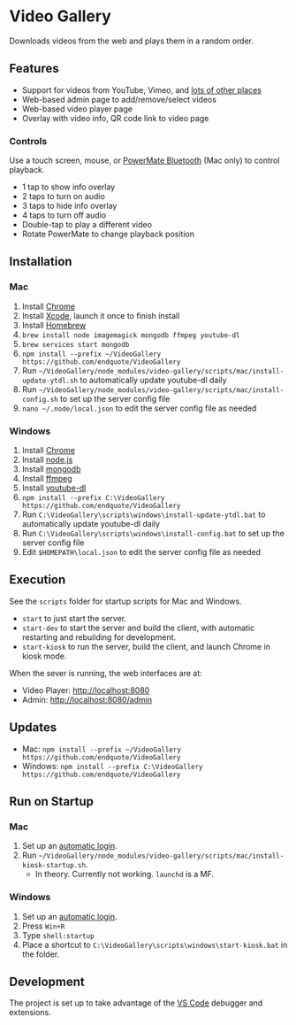# Video Gallery

Downloads videos from the web and plays them in a random order.

## Features

* Support for videos from YouTube, Vimeo, and [lots of other places](http://rg3.github.io/youtube-dl/supportedsites.html)
* Web-based admin page to add/remove/select videos
* Web-based video player page
* Overlay with video info, QR code link to video page

### Controls

Use a touch screen, mouse, or [PowerMate Bluetooth](https://griffintechnology.com/us/powermate-bluetooth) (Mac only) to control playback.

* 1 tap to show info overlay
* 2 taps to turn on audio
* 3 taps to hide info overlay
* 4 taps to turn off audio
* Double-tap to play a different video
* Rotate PowerMate to change playback position

## Installation

### Mac

1. Install [Chrome](https://www.google.com/chrome/)
1. Install [Xcode](https://itunes.apple.com/us/app/xcode/id497799835?mt=12), launch it once to finish install
1. Install [Homebrew](https://brew.sh)
1. `brew install node imagemagick mongodb ffmpeg youtube-dl`
1. `brew services start mongodb`
1. `npm install --prefix ~/VideoGallery https://github.com/endquote/VideoGallery`
1. Run `~/VideoGallery/node_modules/video-gallery/scripts/mac/install-update-ytdl.sh` to automatically update youtube-dl daily
1. Run `~/VideoGallery/node_modules/video-gallery/scripts/mac/install-config.sh` to set up the server config file
1. `nano ~/.node/local.json` to edit the server config file as needed

### Windows

1. Install [Chrome](https://www.google.com/chrome/)
1. Install [node.js](https://nodejs.org)
1. Install [mongodb](https://www.mongodb.com)
1. Install [ffmpeg](http://ffmpeg.org)
1. Install [youtube-dl](http://rg3.github.io/youtube-dl/)
1. `npm install --prefix C:\VideoGallery https://github.com/endquote/VideoGallery`
1. Run `C:\VideoGallery\scripts\windows\install-update-ytdl.bat` to automatically update youtube-dl daily
1. Run `C:\VideoGallery\scripts\windows\install-config.bat` to set up the server config file
1. Edit `$HOMEPATH\local.json` to edit the server config file as needed

## Execution

See the `scripts` folder for startup scripts for Mac and Windows.

* `start` to just start the server.
* `start-dev` to start the server and build the client, with automatic restarting and rebuilding for development.
* `start-kiosk` to run the server, build the client, and launch Chrome in kiosk mode.

When the sever is running, the web interfaces are at:

* Video Player: [http://localhost:8080](http://localhost:8080)
* Admin: [http://localhost:8080/admin](http://localhost:8080/admin)

## Updates

* Mac: `npm install --prefix ~/VideoGallery https://github.com/endquote/VideoGallery`
* Windows: `npm install --prefix C:\VideoGallery https://github.com/endquote/VideoGallery`

## Run on Startup

### Mac

1. Set up an [automatic login](https://support.apple.com/en-us/HT201476).
1. Run `~/VideoGallery/node_modules/video-gallery/scripts/mac/install-kiosk-startup.sh`.
    * In theory. Currently not working. `launchd` is a MF.

### Windows

1. Set up an [automatic login](https://technet.microsoft.com/en-us/library/ee872306.aspx).
1. Press `Win+R`
1. Type `shell:startup`
1. Place a shortcut to `C:\VideoGallery\scripts\windows\start-kiosk.bat` in the folder.

## Development

The project is set up to take advantage of the [VS Code](https://code.visualstudio.com) debugger and extensions.
